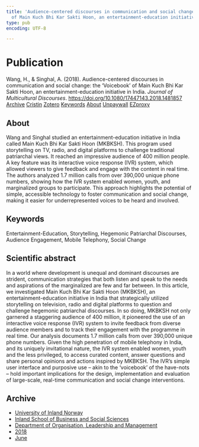 ```yaml
---
title: 'Audience-centered discourses in communication and social change: the ‘Voicebook’
  of Main Kuch Bhi Kar Sakti Hoon, an entertainment-education initiative in India'
type: pub
encoding: UTF-8

---
```

<h1>Publication</h1>
<article id="csl-bib-container-FHZ3NMJX" class="csl-bib-container">
  <div class="csl-bib-body"> <div class="csl-entry">Wang, H., &#38; Singhal, A. (2018). Audience-centered discourses in communication and social change: the ‘Voicebook’ of Main Kuch Bhi Kar Sakti Hoon, an entertainment-education initiative in India. <i>Journal of Multicultural Discourses</i>. <a href="https://doi.org/10.1080/17447143.2018.1481857">https://doi.org/10.1080/17447143.2018.1481857</a></div> </div>
  <div class="csl-bib-buttons">
    <a href="#taxonomy-article-FHZ3NMJX" alt="archive" class="csl-bib-button">Archive</a>
    <a href="https://app.cristin.no/results/show.jsf?id=1593280" alt="Cristin" class="csl-bib-button">Cristin</a>
    <a href="http://zotero.org/groups/5881554/items/FHZ3NMJX" alt="Zotero" class="csl-bib-button">Zotero</a>
    <a href="#keywords-article-FHZ3NMJX" alt="keywords" class="csl-bib-button">Keywords</a>
    <a href="#about-article-FHZ3NMJX" alt="about_pub" class="csl-bib-button">About</a>
    <a href="https://doi.org/10.1080/17447143.2018.1481857" alt="Unpaywall" class="csl-bib-button">Unpaywall</a>
    <a href="https://doi.org/10.1080/17447143.2018.1481857" alt="EZproxy" class="csl-bib-button">EZproxy</a>
  </div>
  <div id="csl-bib-meta-container-FHZ3NMJX"></div>
</article>
<div id="csl-bib-meta-FHZ3NMJX" class="csl-bib-meta">
  <article id="about-article-FHZ3NMJX" class="about_pub-article">
    <h1>About</h1>
    Wang and Singhal studied an entertainment-education initiative in India called Main Kuch Bhi Kar Sakti Hoon (MKBKSH). This program used storytelling on TV, radio, and digital platforms to challenge traditional patriarchal views. It reached an impressive audience of 400 million people. A key feature was its interactive voice response (IVR) system, which allowed viewers to give feedback and engage with the content in real time. The authors analyzed 1.7 million calls from over 390,000 unique phone numbers, showing how the IVR system enabled women, youth, and marginalized groups to participate. This approach highlights the potential of simple, accessible technology to foster communication and social change, making it easier for underrepresented voices to be heard and involved.
  </article>
  <article id="keywords-article-FHZ3NMJX" class="keywords-article">
    <h1>Keywords</h1>
    Entertainment-Education, Storytelling, Hegemonic Patriarchal Discourses, Audience Engagement, Mobile Telephony, Social Change
  </article>
  <article id="abstract-article-FHZ3NMJX" class="abstract-article">
    <h1>Scientific abstract</h1>
    In a world where development is unequal and dominant discourses are strident, communication strategies that both listen and speak to the needs and aspirations of the marginalized are few and far between. In this article, we investigated Main Kuch Bhi Kar Sakti Hoon (MKBKSH), an entertainment-education initiative in India that strategically utilized storytelling on television, radio and digital platforms to question and challenge hegemonic patriarchal discourses. In so doing, MKBKSH not only garnered a staggering audience of 400 million, it pioneered the use of an interactive voice response (IVR) system to invite feedback from diverse audience members and to track their engagement with the programme in real time. Our analysis documents 1.7 million calls from over 390,000 unique phone numbers. Given the high penetration of mobile telephony in India, and its uniquely invitational nature, the IVR system enabled women, youth and the less privileged, to access curated content, answer questions and share personal opinions and actions inspired by MKBKSH. The IVR’s simple user interface and purposive use – akin to the ‘voicebook’ of the have-nots – hold important implications for the design, implementation and evaluation of large-scale, real-time communication and social change interventions.
  </article>
  <article id="taxonomy-article-FHZ3NMJX" class="taxonomy-article">
    <h1>Archive</h1>
    <ul>
      <li><a href="{{< params subfolder >}}en/archive/?key=3DCRN523">University of Inland Norway</a></li>
      <li><a href="{{< params subfolder >}}en/archive/?key=DU8Q9LN9">Inland School of Business and Social Sciences</a></li>
      <li><a href="{{< params subfolder >}}en/archive/?key=4LUWR3ZM">Department of Organisation, Leadership and Management</a></li>
      <li><a href="{{< params subfolder >}}en/archive/?key=32SCKVEY">2018</a></li>
      <li><a href="{{< params subfolder >}}en/archive/?key=PH6GLULZ">June</a></li>
    </ul>
  </article>
</div>
